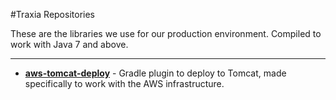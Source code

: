#Traxia Repositories

These are the libraries we use for our production environment.  Compiled to work with Java 7 and above.

---

 * [**aws-tomcat-deploy**](https://github.com/aaronfreeman/aws-tomcat-deploy) - Gradle plugin to deploy to Tomcat, made specifically to work with the AWS infrastructure.
